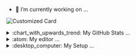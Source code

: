 - 🔭 I’m currently working on ...

![Customized Card](https://github-readme-stats-git-main-mahele.vercel.app/api/pin?username=mahelez&repo=toolwebsite&theme=transparent)



<details>
  <summary>:chart_with_upwards_trend: My GitHub Stats ...</summary>
  <br>
  
  <img align="center" alt="stats" src="https://github-readme-stats-git-main-mahele.vercel.app/api?username=mahelez&show_icons=true&theme=transparent"/>
  
  <img align="center" alt="stats" src="https://github-readme-stats-git-main-mahele.vercel.app/api/top-langs/?username=mahelez&layout=compact&theme=transparent"/>
  
</details>  




<details>
  <summary>:atom: My editor ...</summary>
  <br>
  

  ![Visual Studio Code](https://img.shields.io/badge/Visual%20Studio%20Code-0078d7.svg?style=for-the-badge&logo=visual-studio-code&logoColor=white)
  >
  >Atom One Dark Theme
  >
  >vscode-icons
  >
  >Firacode Font
  >
  >Live Server
  >
  >GitLens

</details>



<details>
  
  <summary>:desktop_computer: My Setup ...</summary>
  <br>
  
  ![Windows 11](https://img.shields.io/badge/Windows%2011-%230079d5.svg?style=for-the-badge&logo=Windows%2011&logoColor=white)
  >
  > Kolink Observatory Lite Mesh
  >
  > Intel® Core™ i5-12400F
  >
  > Gigabyte GeForce RTX 3060 EAGLE OC
  >
  > Gigabyte B660 GAMING X DDR4
  >
  > Corsair Vengeance LPX 16GB (2x8GB) DDR4 3600MHz
  >
  > WD_BLACK SN850X 1TB
  >
  > Samsung SSD 840 EVO 120GB
  >
  > 2x LG Ultragear™ 27GP850P-B
  > 
  > Roccat Vulcan TKL Pro
  > 
  > Roccat Kain 100
  > 
  > HyperX Cloud Alpha, Simgot EW200

</details>













<!--
**mahelez/mahelez** is a ✨ _special_ ✨ repository because its `README.md` (this file) appears on your GitHub profile.

Here are some ideas to get you started:

- 🔭 I’m currently working on ...
- 🌱 I’m currently learning ...
- 👯 I’m looking to collaborate on ...
- 🤔 I’m looking for help with ...
- 💬 Ask me about ...
- 📫 How to reach me: ...
- 😄 Pronouns: ...
- ⚡ Fun fact: ...
-->
